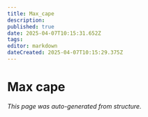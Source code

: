 ```yaml
---
title: Max_cape
description: 
published: true
date: 2025-04-07T10:15:31.652Z
tags: 
editor: markdown
dateCreated: 2025-04-07T10:15:29.375Z
---
```


# Max cape

*This page was auto-generated from structure.*
